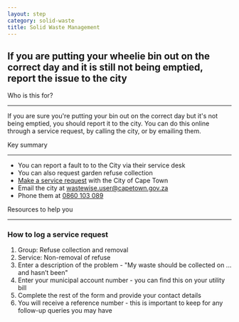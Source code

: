 ```yaml
---
layout: step
category: solid-waste
title: Solid Waste Management
---
```

<h2 class="step-title">
  <i class="fa fa-fw fa-question-circle" aria-hidden="true"></i> If you are putting your wheelie bin out on the correct day and it is still not being emptied, report the issue to the city
</h2>

<div class="row flex">
  <div class="col-md-6">
    <div class="intro">
      <div class="header"><i class="fa fa-fw fa-users" aria-hidden="true"></i> Who is this for?</div>
      <hr>
      <p>If you are sure you're putting your bin out on the correct day but it's not being emptied, you should report it to the city. You can do this online through a service request, by calling the city, or by emailing them.</p>
    </div>
  </div>
  <div class="col-md-6">
    <div class="summary">
      <div class="header"><i class="fa fa-fw fa-exclamation-circle" aria-hidden="true"></i> Key summary</div>
      <hr>
      <ul class="fa-ul">
        <li><i class="fa-li fa fa-gavel"></i>You can report a fault to to the City via their service desk</li>
        <li><i class="fa-li fa fa-gavel"></i>You can also request garden refuse collection</li>
        <li><i class="fa-li fa fa-file-text"></i><a href="https://www.capetown.gov.za/servicerequests">Make a service request</a> with the City of Cape Town</li>
        <li><i class="fa-li fa fa-envelope"></i>Email the city at <a href="mailto:wastewise.user@capetown.gov.za">wastewise.user@capetown.gov.za</a></li>
        <li><i class="fa-li fa fa-phone"></i>Phone them at <a href="tel:0860103089">0860 103 089</a></li>
      </ul>
    </div>
  </div>
  <div class="col-md-6">
    <div class="resources">
      <div class="header">
        <i class="fa fa-fw fa-wrench" aria-hidden="true"></i> Resources to help you
      </div>
      <hr>
      <div class="body">
        <h3>How to log a service request</h3>
        <ol>
          <li>Group: Refuse collection and removal</li>
          <li>Service: Non-removal of refuse</li>
          <li>Enter a description of the problem - "My waste should be collected on ... and hasn’t been"</li>
          <li>Enter your municipal account number - you can find this on your utility bill</li>
          <li>Complete the rest of the form and provide your contact details</li>
          <li>You will receive a reference number - this is important to keep for any follow-up queries you may have</li>
        </ol>
      </div>
    </div>
  </div>
</div>
